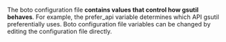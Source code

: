 
The boto configuration file **contains values that control how gsutil behaves**. For example, the prefer_api variable determines which API gsutil preferentially uses. Boto configuration file variables can be changed by editing the configuration file directly.